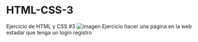 # HTML-CSS-3
Ejercicio de HTML y CSS #3
![imagen](https://user-images.githubusercontent.com/86363759/135562163-2acbc7c3-34fb-4ccb-bf85-7f987546ca94.png)
Ejercicio hacer una pagina en la web estadar que tenga un login registro 
